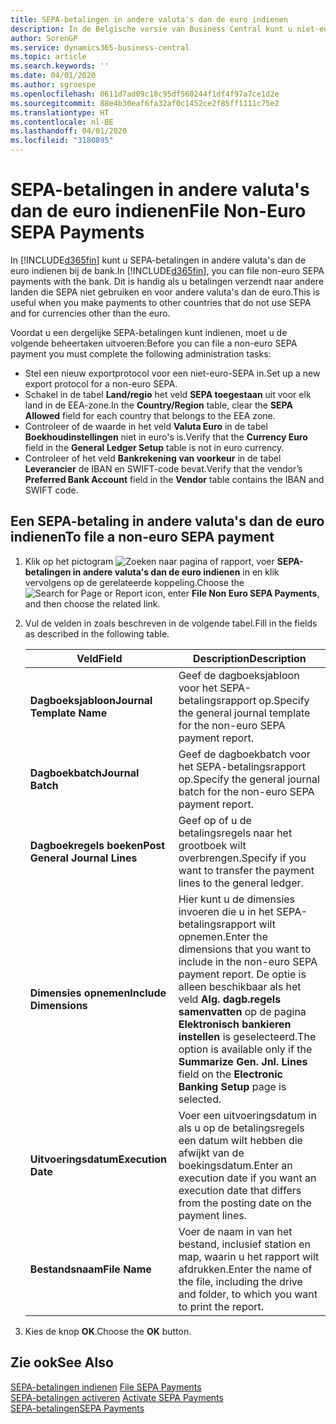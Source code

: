 ```yaml
---
title: SEPA-betalingen in andere valuta's dan de euro indienen
description: In de Belgische versie van Business Central kunt u niet-euro SEPA-betalingen bij de bank archiveren. Dit is handig als u betalingen verzendt naar andere landen die SEPA niet gebruiken en voor andere valuta's dan de euro.
author: SorenGP
ms.service: dynamics365-business-central
ms.topic: article
ms.search.keywords: ''
ms.date: 04/01/2020
ms.author: sgroespe
ms.openlocfilehash: 0611d7ad09c18c95df560244f1df4f97a7ce1d2e
ms.sourcegitcommit: 88e4b30eaf6fa32af0c1452ce2f85ff1111c75e2
ms.translationtype: HT
ms.contentlocale: nl-BE
ms.lasthandoff: 04/01/2020
ms.locfileid: "3180895"
---
```

# <a name="file-non-euro-sepa-payments"></a><span data-ttu-id="0300f-104">SEPA-betalingen in andere valuta's dan de euro indienen</span><span class="sxs-lookup"><span data-stu-id="0300f-104">File Non-Euro SEPA Payments</span></span>
<span data-ttu-id="0300f-105">In [!INCLUDE[d365fin](../../includes/d365fin_md.md)] kunt u SEPA-betalingen in andere valuta's dan de euro indienen bij de bank.</span><span class="sxs-lookup"><span data-stu-id="0300f-105">In [!INCLUDE[d365fin](../../includes/d365fin_md.md)], you can file non-euro SEPA payments with the bank.</span></span> <span data-ttu-id="0300f-106">Dit is handig als u betalingen verzendt naar andere landen die SEPA niet gebruiken en voor andere valuta's dan de euro.</span><span class="sxs-lookup"><span data-stu-id="0300f-106">This is useful when you make payments to other countries that do not use SEPA and for currencies other than the euro.</span></span>  

<span data-ttu-id="0300f-107">Voordat u een dergelijke SEPA-betalingen kunt indienen, moet u de volgende beheertaken uitvoeren:</span><span class="sxs-lookup"><span data-stu-id="0300f-107">Before you can file a non-euro SEPA payment you must complete the following administration tasks:</span></span>  

- <span data-ttu-id="0300f-108">Stel een nieuw exportprotocol voor een niet-euro-SEPA in.</span><span class="sxs-lookup"><span data-stu-id="0300f-108">Set up a new export protocol for a non-euro SEPA.</span></span>  
- <span data-ttu-id="0300f-109">Schakel in de tabel **Land/regio** het veld **SEPA toegestaan** uit voor elk land in de EEA-zone.</span><span class="sxs-lookup"><span data-stu-id="0300f-109">In the **Country/Region** table, clear the **SEPA Allowed** field for each country that belongs to the EEA zone.</span></span>  
- <span data-ttu-id="0300f-110">Controleer of de waarde in het veld **Valuta Euro** in de tabel **Boekhoudinstellingen** niet in euro's is.</span><span class="sxs-lookup"><span data-stu-id="0300f-110">Verify that the **Currency Euro** field in the **General Ledger Setup** table is not in euro currency.</span></span>  
- <span data-ttu-id="0300f-111">Controleer of het veld **Bankrekening van voorkeur** in de tabel **Leverancier** de IBAN en SWIFT-code bevat.</span><span class="sxs-lookup"><span data-stu-id="0300f-111">Verify that the vendor’s **Preferred Bank Account** field in the **Vendor** table contains the IBAN and SWIFT code.</span></span>  

## <a name="to-file-a-non-euro-sepa-payment"></a><span data-ttu-id="0300f-112">Een SEPA-betaling in andere valuta's dan de euro indienen</span><span class="sxs-lookup"><span data-stu-id="0300f-112">To file a non-euro SEPA payment</span></span>  

1.  <span data-ttu-id="0300f-113">Klik op het pictogram ![Zoeken naar pagina of rapport](../../media/ui-search/search_small.png "Het pictogram Zoeken naar pagina of rapport"), voer **SEPA-betalingen in andere valuta's dan de euro indienen** in en klik vervolgens op de gerelateerde koppeling.</span><span class="sxs-lookup"><span data-stu-id="0300f-113">Choose the ![Search for Page or Report](../../media/ui-search/search_small.png "Search for Page or Report icon") icon, enter **File Non Euro SEPA Payments**, and then choose the related link.</span></span>  
2.  <span data-ttu-id="0300f-114">Vul de velden in zoals beschreven in de volgende tabel.</span><span class="sxs-lookup"><span data-stu-id="0300f-114">Fill in the fields as described in the following table.</span></span>  

    |<span data-ttu-id="0300f-115">Veld</span><span class="sxs-lookup"><span data-stu-id="0300f-115">Field</span></span>|<span data-ttu-id="0300f-116">Description</span><span class="sxs-lookup"><span data-stu-id="0300f-116">Description</span></span>|  
    |---------------------------------|---------------------------------------|  
    |<span data-ttu-id="0300f-117">**Dagboeksjabloon**</span><span class="sxs-lookup"><span data-stu-id="0300f-117">**Journal Template Name**</span></span>|<span data-ttu-id="0300f-118">Geef de dagboeksjabloon voor het SEPA-betalingsrapport op.</span><span class="sxs-lookup"><span data-stu-id="0300f-118">Specify the general journal template for the non-euro SEPA payment report.</span></span>|  
    |<span data-ttu-id="0300f-119">**Dagboekbatch**</span><span class="sxs-lookup"><span data-stu-id="0300f-119">**Journal Batch**</span></span>|<span data-ttu-id="0300f-120">Geef de dagboekbatch voor het SEPA-betalingsrapport op.</span><span class="sxs-lookup"><span data-stu-id="0300f-120">Specify the general journal batch for the non-euro SEPA payment report.</span></span>|  
    |<span data-ttu-id="0300f-121">**Dagboekregels boeken**</span><span class="sxs-lookup"><span data-stu-id="0300f-121">**Post General Journal Lines**</span></span>|<span data-ttu-id="0300f-122">Geef op of u de betalingsregels naar het grootboek wilt overbrengen.</span><span class="sxs-lookup"><span data-stu-id="0300f-122">Specify if you want to transfer the payment lines to the general ledger.</span></span>|  
    |<span data-ttu-id="0300f-123">**Dimensies opnemen**</span><span class="sxs-lookup"><span data-stu-id="0300f-123">**Include Dimensions**</span></span>|<span data-ttu-id="0300f-124">Hier kunt u de dimensies invoeren die u in het SEPA-betalingsrapport wilt opnemen.</span><span class="sxs-lookup"><span data-stu-id="0300f-124">Enter the dimensions that you want to include in the non-euro SEPA payment report.</span></span> <span data-ttu-id="0300f-125">De optie is alleen beschikbaar als het veld **Alg. dagb.regels samenvatten** op de pagina **Elektronisch bankieren instellen** is geselecteerd.</span><span class="sxs-lookup"><span data-stu-id="0300f-125">The option is available only if the **Summarize Gen. Jnl. Lines** field on the **Electronic Banking Setup** page is selected.</span></span>|  
    |<span data-ttu-id="0300f-126">**Uitvoeringsdatum**</span><span class="sxs-lookup"><span data-stu-id="0300f-126">**Execution Date**</span></span>|<span data-ttu-id="0300f-127">Voer een uitvoeringsdatum in als u op de betalingsregels een datum wilt hebben die afwijkt van de boekingsdatum.</span><span class="sxs-lookup"><span data-stu-id="0300f-127">Enter an execution date if you want an execution date that differs from the posting date on the payment lines.</span></span>|  
    |<span data-ttu-id="0300f-128">**Bestandsnaam**</span><span class="sxs-lookup"><span data-stu-id="0300f-128">**File Name**</span></span>|<span data-ttu-id="0300f-129">Voer de naam in van het bestand, inclusief station en map, waarin u het rapport wilt afdrukken.</span><span class="sxs-lookup"><span data-stu-id="0300f-129">Enter the name of the file, including the drive and folder, to which you want to print the report.</span></span>|  

3.  <span data-ttu-id="0300f-130">Kies de knop **OK**.</span><span class="sxs-lookup"><span data-stu-id="0300f-130">Choose the **OK** button.</span></span>  

## <a name="see-also"></a><span data-ttu-id="0300f-131">Zie ook</span><span class="sxs-lookup"><span data-stu-id="0300f-131">See Also</span></span>  
 <span data-ttu-id="0300f-132">[SEPA-betalingen indienen](how-to-file-sepa-payments.md) </span><span class="sxs-lookup"><span data-stu-id="0300f-132">[File SEPA Payments](how-to-file-sepa-payments.md) </span></span>  
 <span data-ttu-id="0300f-133">[SEPA-betalingen activeren](how-to-activate-sepa-payments.md) </span><span class="sxs-lookup"><span data-stu-id="0300f-133">[Activate SEPA Payments](how-to-activate-sepa-payments.md) </span></span>  
 [<span data-ttu-id="0300f-134">SEPA-betalingen</span><span class="sxs-lookup"><span data-stu-id="0300f-134">SEPA Payments</span></span>](sepa-payments.md)
